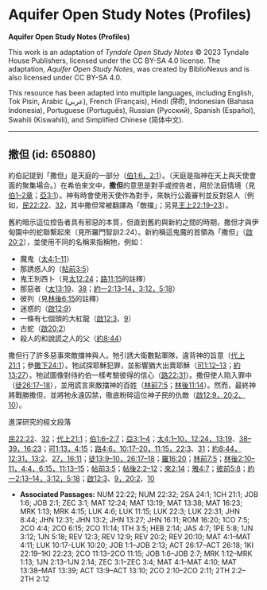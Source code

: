 # Aquifer Open Study Notes (Profiles)

**Aquifer Open Study Notes (Profiles)**

This work is an adaptation of *Tyndale Open Study Notes* © 2023 Tyndale House Publishers, licensed under the CC BY\-SA 4\.0 license. The adaptation, *Aquifer Open Study Notes*, was created by BiblioNexus and is also licensed under CC BY\-SA 4\.0\.

This resource has been adapted into multiple languages, including English, Tok Pisin, Arabic (عربي), French (Français), Hindi (हिंदी), Indonesian (Bahasa Indonesia), Portuguese (Português), Russian (Русский), Spanish (Español), Swahili (Kiswahili), and Simplified Chinese (简体中文).



--------------------------------

## 撒但 (id: 650880)

約伯記提到「撒但」是天庭的一部分（[伯1:6，](https://ref.ly/Job1:6)[2:1](https://ref.ly/Job2:1)）。（天庭是指神在天上與天使會面的聚集場合。）在希伯來文中，**撒但**的意思是對手或控告者，用於法庭情境（見[伯1–2章](https://ref.ly/Job1:1-Job2:13)；[亞3:1](https://ref.ly/Zech3:1)）。神有時會使用天使作為對手，來執行公義審判並反對惡人（例如，[民22:22](https://ref.ly/Num22:22)、[32](https://ref.ly/Num22:32)，其中撒但常被翻譯為「敵擋」；另見[王上22:19–23](https://ref.ly/1Kgs22:19-1Kgs22:23)）。

舊約暗示這位控告者具有邪惡的本質，但直到舊約與新約之間的時期，撒但才與伊甸園中的蛇聯繫起來（見所羅門智訓2:24）。新約稱這鬼魔的首領為「撒但」（[啟20:2](https://ref.ly/Rev20:2)），並使用不同的名稱來指稱牠，例如：

* 魔鬼（[太4:1–11](https://ref.ly/Matt4:1-Matt4:11)）
* 那誘惑人的（[帖前3:5](https://ref.ly/1Thess3:5)）
* 鬼王別西卜（見[太12:24](https://ref.ly/Matt12:24)；[路11:15](https://ref.ly/Luke11:15)的註釋）
* 那惡者（[太13:19](https://ref.ly/Matt13:19)、[38](https://ref.ly/Matt13:38)；[約一2:13–14，](https://ref.ly/1John2:13-1John2:14)[3:12，](https://ref.ly/1John3:12)[5:18](https://ref.ly/1John5:18)）
* 彼列（見[林後6:15](https://ref.ly/2Cor6:15)的註釋）
* 迷惑的（[啟12:9](https://ref.ly/Rev12:9)）
* 一條有七個頭的大紅龍（[啟12:3](https://ref.ly/Rev12:3)、[9](https://ref.ly/Rev12:9)）
* 古蛇（[啟20:2](https://ref.ly/Rev20:2)）
* 殺人的和說謊之人的父（[約8:44](https://ref.ly/John8:44)）

撒但行了許多惡事來敵擋神與人。牠引誘大衛數點軍隊，違背神的旨意（[代上21:1](https://ref.ly/1Chr21:1)；參[撒下24:1](https://ref.ly/2Sam24:1)）。牠試探耶穌犯罪，並影響猶大出賣耶穌（[可1:12–13](https://ref.ly/Mark1:12-Mark1:13)；[約13:27](https://ref.ly/John13:27)）。牠試圖像對待約伯一樣考驗彼得的信心（[路22:31](https://ref.ly/Luke22:31)）。撒但使人陷入罪中（[徒26:17–18](https://ref.ly/Acts26:17-Acts26:18)），並用謊言來敵擋神的百姓（[林前7:5](https://ref.ly/1Cor7:5)；[林後11:14](https://ref.ly/2Cor11:14)）。然而，最終神將戰勝撒但，並將牠永遠囚禁，徹底粉碎這位神子民的仇敵（[啟12:9，](https://ref.ly/Rev12:9)[20:2、](https://ref.ly/Rev20:2)[10](https://ref.ly/Rev20:10)）。

進深研究的經文段落

[民22:22](https://ref.ly/Num22:22)、[32](https://ref.ly/Num22:32)；[代上21:1](https://ref.ly/1Chr21:1)；[伯1:6–2:7](https://ref.ly/Job1:6-Job2:7)；[亞3:1–4](https://ref.ly/Zech3:1-Zech3:4)；[太4:1–10，](https://ref.ly/Matt4:1-Matt4:10)[12:24，](https://ref.ly/Matt12:24)[13:19](https://ref.ly/Matt13:19)、[38–39，](https://ref.ly/Matt13:38-Matt13:39)[16:23](https://ref.ly/Matt16:23)；[可1:13，](https://ref.ly/Mark1:13)[4:15](https://ref.ly/Mark4:15)；[路4:6，](https://ref.ly/Luke4:6)[10:17–20，](https://ref.ly/Luke10:17-Luke10:20)[11:15，](https://ref.ly/Luke11:15)[22:3](https://ref.ly/Luke22:3)、[31](https://ref.ly/Luke22:31)；[約8:44，](https://ref.ly/John8:44)[12:31，](https://ref.ly/John12:31)[13:2](https://ref.ly/John13:2)、[27，](https://ref.ly/John13:27)[16:11](https://ref.ly/John16:11)；[徒13:9–10，](https://ref.ly/Acts13:9-Acts13:10)[26:17–18](https://ref.ly/Acts26:17-Acts26:18)；[羅16:20](https://ref.ly/Rom16:20)；[林前7:5](https://ref.ly/1Cor7:5)；[林後2:10–11，](https://ref.ly/2Cor2:10-2Cor2:11)[4:4，](https://ref.ly/2Cor4:4)[6:15，](https://ref.ly/2Cor6:15)[11:13–15](https://ref.ly/2Cor11:13-2Cor11:15)；[帖前3:5](https://ref.ly/1Thess3:5)；[帖後2:2–12](https://ref.ly/2Thess2:2-2Thess2:12)；[來2:14](https://ref.ly/Heb2:14)；[雅4:7](https://ref.ly/Jas4:7)；[彼前5:8](https://ref.ly/1Pet5:8)；[約一2:13–14，](https://ref.ly/1John2:13-1John2:14)[3:12，](https://ref.ly/1John3:12)[5:18](https://ref.ly/1John5:18)；[啟12:3](https://ref.ly/Rev12:3)、[9，](https://ref.ly/Rev12:9)[20:2](https://ref.ly/Rev20:2)、[10](https://ref.ly/Rev20:10)

* **Associated Passages:** NUM 22:22; NUM 22:32; 2SA 24:1; 1CH 21:1; JOB 1:6; JOB 2:1; ZEC 3:1; MAT 12:24; MAT 13:19; MAT 13:38; MAT 16:23; MRK 1:13; MRK 4:15; LUK 4:6; LUK 11:15; LUK 22:3; LUK 22:31; JHN 8:44; JHN 12:31; JHN 13:2; JHN 13:27; JHN 16:11; ROM 16:20; 1CO 7:5; 2CO 4:4; 2CO 6:15; 2CO 11:14; 1TH 3:5; HEB 2:14; JAS 4:7; 1PE 5:8; 1JN 3:12; 1JN 5:18; REV 12:3; REV 12:9; REV 20:2; REV 20:10; MAT 4:1–MAT 4:11; LUK 10:17–LUK 10:20; JOB 1:1–JOB 2:13; ACT 26:17–ACT 26:18; 1KI 22:19–1KI 22:23; 2CO 11:13–2CO 11:15; JOB 1:6–JOB 2:7; MRK 1:12–MRK 1:13; 1JN 2:13–1JN 2:14; ZEC 3:1–ZEC 3:4; MAT 4:1–MAT 4:10; MAT 13:38–MAT 13:39; ACT 13:9–ACT 13:10; 2CO 2:10–2CO 2:11; 2TH 2:2–2TH 2:12

